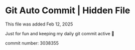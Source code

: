 # Git Auto Commit | Hidden File

This file was added Feb 12, 2025

Just for fun and keeping my daily git commit active 🤪

commit number: 3038355

